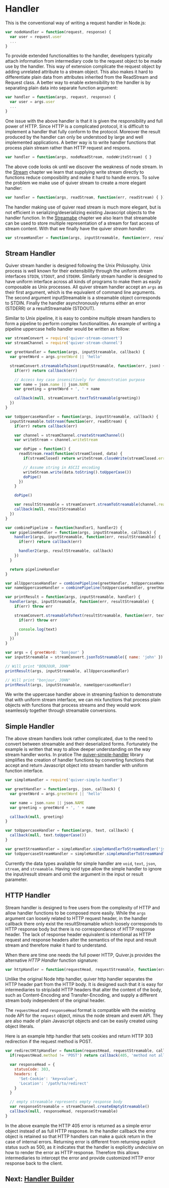 
Handler
=======

This is the conventional way of writing a request handler in Node.js:

```javascript
var nodeHandler = function(request, response) { 
  var user = request.user
  ...
}
```

To provide extended functionalities to the handler, developers typically attach information from intermediary code to the request object to be made use by the handler. This way of extension complicate the request object by adding unrelated attribute to a stream object. This also makes it hard to differentiate plain data from attributes inherited from the ReadStream and Request class. A better way to enable extensibility to the handler is by separating plain data into separate function argument:

```javascript
var handler = function(args, request, response) {
  var user = args.user
  ...
}
```

One issue with the above handler is that it is given the responsibility and full power of HTTP. Since HTTP is a complicated protocol, it is difficult to implement a handler that fully conform to the protocol. Moreover the result produced by the handler can only be understood by large and well implemented applications. A better way is to write handler functions that process plain stream rather than HTTP request and respons.

```javascript
var handler = function(args, nodeReadStream, nodeWriteStream) { }
```

The above code looks ok until we discover the weakness of node stream. In the [Stream](01-stream.md) chapter we learn that supplying write stream directly to functions reduce composibility and make it hard to handle errors. To solve the problem we make use of quiver stream to create a more elegant handler:

```javascript
var handler = function(args, readStream, function(err, readStream) { }) { }
```

The handler making use of quiver read stream is much more elegant, but is not efficient in serializing/deserializing existing Javascript objects to the handler function. In the [Streamabe](02-streamable.md) chapter we also learn that streamable can be used to store multiple representation of a stream for fast access of stream content. With that we finally have the quiver _stream handler_:

```javascript
var streamHandler = function(args, inputStreamable, function(err, resultStreamable) { }) { }
```

## Stream Handler

Quiver stream handler is designed following the Unix Philosophy. Unix process is well known for their extensibility through the uniform stream interfaces `STDIN`, `STDOUT`, and `STDERR`. Similarly stream handler is designed to have uniform interface across all kinds of programs to make them as easily composable as Unix processes. All quiver stream handler accept an `args` as their first argument, which is the equivalent of command line arguments. The second argument inputStreamable is a streamable object corresponds to STDIN. Finally the handler asynchronously returns either an error (STDERR) or a resultStreamable (STDOUT).

Similar to Unix pipeline, it is easy to combine multiple stream handlers to form a pipeline to perform complex functionalities. An example of writing a pipeline uppercase hello handler would be written as follow:

```javascript
var streamConvert = require('quiver-stream-convert')
var streamChannel = require('quiver-stream-channel')

var greetHandler = function(args, inputStreamable, callback) {
  var greetWord = args.greetWord || 'hello'

  streamConvert.streamableToJson(inputStreamable, function(err, json) {
    if(err) return callback(err)

    // Access key case insensitively for demonstration purpose
    var name = json.name || json.NAME
    var greeting = greetWord + ', ' + name

    callback(null, streamConvert.textToStreamable(greeting))
  })
}

var toUppercaseHandler = function(args, inputStreamable, callback) {
  inputStreamable.toStream(function(err, readStream) {
    if(err) return callback(err)

    var channel = streamChannel.createStreamChannel()
    var writeStream = channel.writeStream

    var doPipe = function() {
      readStream.read(function(streamClosed, data) {
        if(streamClosed) return writeStream.closeWrite(streamClosed.err)

        // Assume string in ASCII encoding
        writeStream.write(data.toString().toUpperCase())
        doPipe()
      })
    }

    doPipe()

    var resultStreamable = streamConvert.streamToStreamable(channel.readStream)
    callback(null, resultStreamable)
  })
}

var combinePipeline = function(handler1, handler2) {
  var pipelineHandler = function(args, inputStreamable, callback) {
    handler1(args, inputStreamable, function(err, resultStreamable) {
      if(err) return callback(err)

      handler2(args, resultStreamable, callback)
    })
  }

  return pipelineHandler
}

var allUppercaseHandler = combinePipeline(greetHandler, toUppercaseHandler)
var nameUppercaseHandler = combinePipeline(toUppercaseHandler, greetHandler)

var printResult = function(args, inputStreamable, handler) {
  handler(args, inputStreamable, function(err, resultStreamable) {
    if(err) throw err

    streamConvert.streamableToText(resultStreamable, function(err, text) {
      if(err) throw err

      console.log(text)
    })
  })
}

var args = { greetWord: 'bonjour' }
var inputStreamable = streamConvert.jsonToStreamable({ name: 'john' })

// Will print "BONJOUR, JOHN"
printResult(args, inputStreamable, allUppercaseHandler)

// Will print "bonjour, JOHN"
printResult(args, inputStreamable, nameUppercaseHandler)
```

We write the uppercase handler above in streaming fashion to demonstrate that with uniform stream interface, we can mix functions that process plain objects with functions that process streams and they would work seamlessly together through streamable conversions.

## Simple Handler

The above stream handlers look rather complicated, due to the need to convert between streamable and their deserialized forms. Fortunately the example is written that way to allow deeper understanding on the way stream handler works. In pratice The [quiver-simple-handler](https://github.com/quiverjs/simple-handler) library simplifies the creation of handler functions by converting functions that accept and return Javascript object into stream handler with uniform function interface.

```javascript
var simpleHandler = require('quiver-simple-handler')

var greetHandler = function(args, json, callback) {
  var greetWord = args.greetWord || 'hello'

  var name = json.name || json.NAME
  var greeting = greetWord + ', ' + name

  callback(null, greeting)
}

var toUppercaseHandler = function(args, text, callback) {
  callback(null, text.toUpperCase())
}

var greetStreamHandler = simpleHandler.simpleHandlerToStreamHandler('json', 'text', greetHandler)
var toUppercaseStreamHandler = simpleHandler.simpleHandlerToStreamHandler('text', 'text', toUppercaseHandler)

```

Currently the data types available for simple handler are `void`, `text`, `json`, `stream`, and `streamable`. Having void type allow the simple handler to ignore the input/result stream and omit the argument in the input or result parameter.

## HTTP Handler

Stream handler is designed to free users from the complexity of HTTP and allow handler functions to be composed more easily. While the `args` argument can loosely related to HTTP request header, in the handler callback there only exist the resultStreamable which loosely corresponds to HTTP response body but there is no correspondance of HTTP response header. The lack of response header equivalent is intentional as HTTP request and response headers alter the semantics of the input and result stream and therefore make it hard to understand.

When there are time one needs the full power HTTP, Quiver.js provides the alternative _HTTP Handler_ function signature:

```javascript
var httpHandler = function(requestHead, requestStreamable, function(err, responseHead, responseStreamable) { })
```

Unlike the original Node http handler, quiver http handler separates the HTTP header part from the HTTP body. It is designed such that it is easy for intermediaries to strip/add HTTP headers that alter the content of the body, such as Content-Encoding and Transfer-Encoding, and supply a different stream body independent of the original header.

The `requestHead` and `responseHead` format is compatible with the existing node API for the `request` object, minus the node stream and event API. They are also made of plain Javascript objects and can be easily created using object literals.

Here is an example http handler that sets cookies and return HTTP 303 redirection if the request method is POST.

```javascript
var redirectHttpHandler = function(requestHead, requestStreamable, callback) {
  if(requestHead.method != 'POST') return callback(405, 'method not allowed')

  var responseHead = {
    statusCode: 303,
    headers: {
      'Set-Cookie': 'key=value',
      'Location': '/path/to/redirect'
    }
  }

  // empty streamable represents empty response body
  var responseStreamable = streamChannel.createEmptyStreamable()
  callback(null, responseHead, responseStreamable)
}
```

In the above example the HTTP 405 error is returned as a simple error object instead of as full HTTP response. In the handler callback the error object is retained so that HTTP handlers can make a quick return in the case of internal errors. Returning error is different from returning explicit status such as 500, as it indicates that the handler is explicitly _undecisive_ on how to render the error as HTTP response. Therefore this allows intermediaries to intercept the error and provide customized HTTP error response back to the client.

## Next: [Handler Builder](04-handler-builder.md)